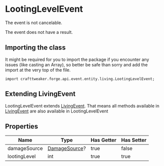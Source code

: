 # LootingLevelEvent

The event is not cancelable.

The event does not have a result.

## Importing the class

It might be required for you to import the package if you encounter any issues (like casting an Array), so better be safe than sorry and add the import at the very top of the file.
```zenscript
import crafttweaker.forge.api.event.entity.living.LootingLevelEvent;
```


## Extending LivingEvent

LootingLevelEvent extends [LivingEvent](/forge/api/event/entity/living/LivingEvent). That means all methods available in [LivingEvent](/forge/api/event/entity/living/LivingEvent) are also available in LootingLevelEvent

## Properties

|     Name     |                          Type                           | Has Getter | Has Setter |
|--------------|---------------------------------------------------------|------------|------------|
| damageSource | [DamageSource](/vanilla/api/world/damage/DamageSource)? | true       | false      |
| lootingLevel | int                                                     | true       | true       |

